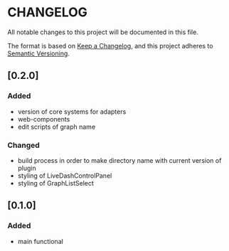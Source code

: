 # CHANGELOG

All notable changes to this project will be documented in this file.

The format is based on [Keep a Changelog](https://keepachangelog.com/en/1.0.0/),
and this project adheres to [Semantic Versioning](https://semver.org/spec/v2.0.0.html).

## [0.2.0]

### Added
- version of core systems for adapters
- web-components
- edit scripts of graph name

### Changed
- build process in order to make directory name with current version of plugin
- styling of LiveDashControlPanel
- styling of GraphListSelect

## [0.1.0]

### Added
- main functional

